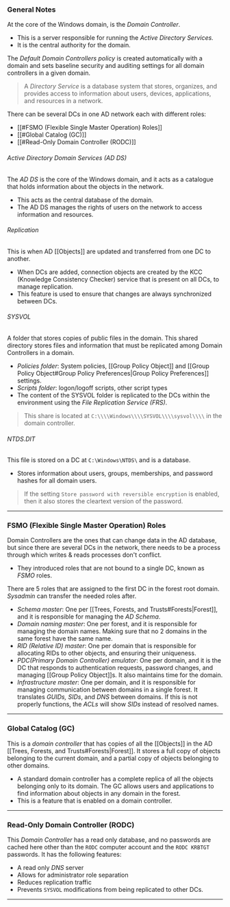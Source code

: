 ### General Notes

At the core of the Windows domain, is the _Domain Controller_.
- This is a server responsible for running the *Active Directory Services.*
- It is the central authority for the domain.

The *Default Domain Controllers policy* is created automatically with a domain and sets baseline security and auditing settings for all domain controllers in a given domain.

> A *Directory Service* is a database system that stores, organizes, and provides access to information about users, devices, applications, and resources in a network.

There can be several DCs in one AD network each with different roles:
- [[#FSMO (Flexible Single Master Operation) Roles]]
- [[#Global Catalog (GC)]]
- [[#Read-Only Domain Controller (RODC)]]

###### Active Directory Domain Services (AD DS)

The _AD DS_ is the core of the Windows domain, and it acts as a catalogue that holds information about the objects in the network.
- This acts as the central database of the domain.
- The AD DS manages the rights of users on the network to access information and resources.

###### Replication

This is when AD [[Objects]] are updated and transferred from one DC to another.
- When DCs are added, connection objects are created by the KCC (Knowledge Consistency Checker) service that is present on all DCs, to manage replication.
- This feature is used to ensure that changes are always synchronized between DCs.

###### SYSVOL

A folder that stores copies of public files in the domain. This shared directory stores files and information that must be replicated among Domain Controllers in a domain.
- *Policies folder*: System policies, [[Group Policy Object]] and [[Group Policy Object#Group Policy Preferences|Group Policy Preferences]] settings.
- *Scripts folder*: logon/logoff scripts, other script types
- The content of the SYSVOL folder is replicated to the DCs within the environment using the *File Replication Service (FRS)*.

> This share is located at `C:\\\\Windows\\\\SYSVOL\\\\sysvol\\\\` in the domain controller.

###### NTDS.DIT

This file is stored on a DC at `C:\Windows\NTDS\` and is a database.
- Stores information about users, groups, memberships, and password hashes for all domain users.

> If the setting `Store password with reversible encryption` is enabled, then it also stores the cleartext version of the password.

---
### FSMO (Flexible Single Master Operation) Roles

Domain Controllers are the ones that can change data in the AD database, but since there are several DCs in the network, there needs to be a process through which writes & reads processes don't conflict.
- They introduced roles that are not bound to a single DC, known as *FSMO* roles.

There are 5 roles that are assigned to the first DC in the forest root domain. *Sysadmin* can transfer the needed roles after.
- *Schema master*: One per [[Trees, Forests, and Trusts#Forests|Forest]], and it is responsible for managing the *AD Schema*.
- *Domain naming master*: One per forest, and it is responsible for managing the domain names. Making sure that no 2 domains in the same forest have the same name.
- *RID (Relative ID) master*: One per domain that is responsible for allocating RIDs to other objects, and ensuring their uniqueness.
- *PDC(Primary Domain Controller) emulator*: One per domain, and it is the DC that responds to authentication requests, password changes, and managing [[Group Policy Object]]s. It also maintains time for the domain.
- *Infrastructure master*: One per domain, and it is responsible for managing communication between domains in a single forest. It translates *GUIDs, SIDs*, and *DNS* between domains. If this is not properly functions, the *ACLs* will show *SIDs* instead of resolved names.

---
### Global Catalog (GC)

This is a *domain controller* that has copies of all the [[Objects]] in the AD [[Trees, Forests, and Trusts#Forests|Forest]]. It stores a full copy of objects belonging to the current domain, and a partial copy of objects belonging to other domains.
- A standard domain controller has a complete replica of all the objects belonging only to its domain. The GC allows users and applications to find information about objects in any domain in the forest.
- This is a feature that is enabled on a domain controller.

---
### Read-Only Domain Controller (RODC)

This *Domain Controller* has a read only database, and no passwords are cached here other than the `RODC` computer account and the `RODC KRBTGT` passwords. It has the following features:
- A read only *DNS* server
- Allows for administrator role separation
- Reduces replication traffic
- Prevents `SYSVOL` modifications from being replicated to other DCs.

---
